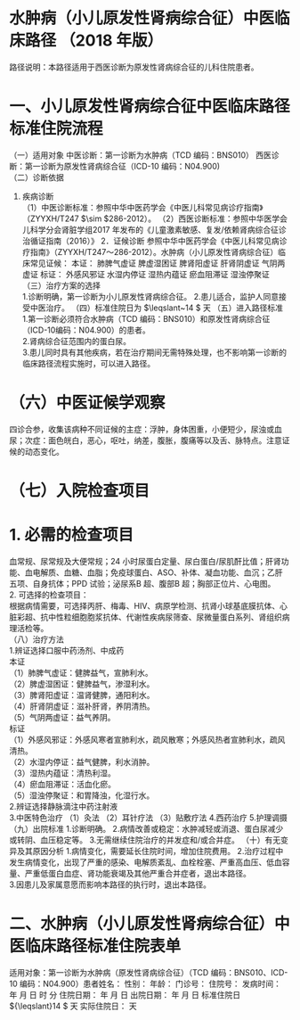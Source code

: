 # 水肿病（小儿原发性肾病综合征）中医临床路径 （2018 年版）  
路径说明：本路径适用于西医诊断为原发性肾病综合征的儿科住院患者。  
# 一、小儿原发性肾病综合征中医临床路径标准住院流程  
（一）适用对象 中医诊断：第一诊断为水肿病（TCD 编码：BNS010） 西医诊断：第一诊断为原发性肾病综合征（ICD-10 编码：N04.900)  
（二）诊断依据  
1. 疾病诊断  
（1）中医诊断标准：参照中华中医药学会《中医儿科常见病诊疗指南》（ZYYXH/T247 $\sim $286-2012）。 （2）西医诊断标准：参照中华医学会儿科学分会肾脏学组2017 年发布的《儿童激素敏感、复发/依赖肾病综合征诊治循证指南（2016）》 2．证候诊断  参照中华中医药学会《中医儿科常见病诊疗指南》（ZYYXH/T247～286-2012）。水肿病（小儿原发性肾病综合征）临床常见证候： 本证： 肺脾气虚证  脾虚湿困证  脾肾阳虚证  肝肾阴虚证  气阴两虚证  标证： 外感风邪证 水湿内停证 湿热内蕴证  瘀血阻滞证  湿浊停聚证 （三）治疗方案的选择  
1.诊断明确，第一诊断为小儿原发性肾病综合征。 2.患儿适合，监护人同意接受中医治疗。 （四）标准住院日为 $\leqslant~14 $ 天 （五）进入路径标准  
1.第一诊断必须符合水肿病（TCD 编码：BNS010）和原发性肾病综合征（ICD-10编码：N04.900）的患者。  
2.肾病综合征范围内的蛋白尿。  
3.患儿同时具有其他疾病，若在治疗期间无需特殊处理，也不影响第一诊断的临床路径流程实施时，可以进入路径。  
# （六）中医证候学观察  
四诊合参，收集该病种不同证候的主症：浮肿，身体困重，小便短少，尿浊或血尿；次症：面色㿠白，恶心，呕吐，纳差，腹胀，腹痛等以及舌、脉特点。注意证候的动态变化。  
# （七）入院检查项目  
# 1. 必需的检查项目  
血常规、尿常规及大便常规；24 小时尿蛋白定量、尿白蛋白/尿肌酐比值；肝肾功能、血电解质、血糖、血脂；免疫球蛋白、ASO、补体、凝血功能、血沉；乙肝五项、自身抗体；PPD 试验；泌尿系B 超、腹部B 超；胸部正位片、心电图。  
2. 可选择的检查项目：  
根据病情需要，可选择丙肝、梅毒、HIV、病原学检测、抗肾小球基底膜抗体、心脏彩超、抗中性粒细胞胞浆抗体、代谢性疾病尿筛查、尿微量蛋白系列、肾组织病理活检等。  
（八）治疗方法  
1.辨证选择口服中药汤剂、中成药  
本证  
（1）肺脾气虚证：健脾益气，宣肺利水。  
（2）脾虚湿困证：健脾益气，渗湿利水。  
（3）脾肾阳虚证：温肾健脾，通阳利水。  
（4）肝肾阴虚证：滋补肝肾，养阴清热。  
（5）气阴两虚证：益气养阴。  
标证  
（1）外感风邪证：外感风寒者宣肺利水，疏风散寒；外感风热者宣肺利水，疏风清热。  
（2）水湿内停证：益气健脾，利水消肿。  
（3）湿热内蕴证：清热利湿。  
（4）瘀血阻滞证：活血化瘀。  
（5）湿浊停聚证：和胃降浊，化湿行水。  
2.辨证选择静脉滴注中药注射液  
3.中医特色治疗 （1）灸法 （2）耳针疗法 （3）贴敷疗法 4.西药治疗  5.护理调摄 （九）出院标准 1.诊断明确。 2.病情改善或稳定：水肿减轻或消退、蛋白尿减少或转阴、血压稳定等。 3.无需继续住院治疗的并发症和/或合并症。 （十）有无变异及其原因分析 1.病情变化，需要延长住院时间，增加住院费用。 2.治疗过程中发生病情变化，出现了严重的感染、电解质紊乱、血栓栓塞、严重高血压、低血容量、严重低蛋白血症、肾功能衰竭及其他严重合并症者，退出本路径。  
3.因患儿及家属意愿而影响本路径的执行时，退出本路径。  
# 二、水肿病（小儿原发性肾病综合征）中医临床路径标准住院表单  
适用对象：第一诊断为水肿病（原发性肾病综合征）（TCD 编码：BNS010、ICD-10 编码：N04.900）患者姓名：          性别：    年龄：    门诊号：         住院号：            发病时间：   年  月  日  时  分  住院日期：   年  月  日 出院日期：   年  月   日 标准住院日 ${\leqslant}14 $ 天               实际住院日：     天  